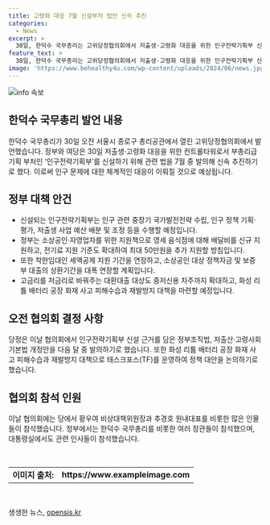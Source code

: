 ```yaml
---
title: 고령화 대응 7월 신설부처 법안 신속 추진
categories:
  - News
excerpt: >
  30일, 한덕수 국무총리는 고위당정협의회에서 저출생·고령화 대응을 위한 인구전략기획부 신설을 결정했다. 이 부처는 중장기 국가발전전략 수립, 정책 기획‧평가 등을 담당하며, 관련 법 발의와 소상공인 지원책 강화 등이 계획돼 있습니다. 또한 화성 리튬배터리 공장 화재 사고 피해수습 대책과 관련된 TF 운영 등이 논의됐으며, 협의회에는 당·정 상봉도 진행됐습니다. (단어 수: 77, 글자 수: 384)
feature_text: >
  30일, 한덕수 국무총리는 고위당정협의회에서 저출생·고령화 대응을 위한 인구전략기획부 신설을 결정했다. 이 부처는 중장기 국가발전전략 수립, 정책 기획‧평가 등을 담당하며, 관련 법 발의와 소상공인 지원책 강화 등이 계획돼 있습니다. 또한 화성 리튬배터리 공장 화재 사고 피해수습 대책과 관련된 TF 운영 등이 논의됐으며, 협의회에는 당·정 상봉도 진행됐습니다. (단어 수: 77, 글자 수: 384)
image: 'https://www.behealthy4u.com/wp-content/uploads/2024/06/news.jpg'
---
```


<p><img src="https://www.behealthy4u.com/wp-content/uploads/2024/06/news.jpg" alt="info 속보" /></p>

<h2 data-ke-size="size26">한덕수 국무총리 발언 내용</h2>

<p data-ke-size="size16">한덕수 국무총리가 30일 오전 서울시 종로구 총리공관에서 열린 고위당정협의회에서 발언했습니다. 정부와 여당은 30일 저출생·고령화 대응을 위한 컨트롤타워로서 부총리급 기획 부처인 ‘인구전략기획부’를 신설하기 위해 관련 법을 7월 중 발의해 신속 추진하기로 했다. 이로써 인구 문제에 대한 체계적인 대응이 이뤄질 것으로 예상됩니다.</p>

<h2 data-ke-size="size26">정부 대책 안건</h2>

<ul>
  <li>신설되는 인구전략기획부는 인구 관련 중장기 국가발전전략 수립, 인구 정책 기획‧평가, 저출생 사업 예산 배분 및 조정 등을 수행할 예정입니다.</li>
  <li>정부는 소상공인·자영업자를 위한 지원책으로 영세 음식점에 대해 배달비를 신규 지원하고, 전기료 지원 기준도 확대하여 최대 50만원을 추가 지원할 방침입니다.</li>
  <li>또한 착한임대인 세액공제 지원 기간을 연장하고, 소상공인 대상 정책자금 및 보증부 대출의 상환기간을 대폭 연장할 계획입니다.</li>
  <li>고금리를 저금리로 바꿔주는 대환대출 대상도 중저신용 차주까지 확대하고, 화성 리튬 배터리 공장 화재 사고 피해수습과 재발방지 대책을 마련할 예정입니다.</li>
</ul>

<h2 data-ke-size="size26">오전 협의회 결정 사항</h2>

<p data-ke-size="size16">당정은 이날 협의회에서 인구전략기획부 신설 근거를 담은 정부조직법, 저출산‧고령사회 기본법 개정안을 다음 달 중 발의하기로 했습니다. 또한 화성 리튬 배터리 공장 화재 사고 피해수습과 재발방지 대책으로 태스크포스(TF)를 운영하여 정책 대안을 논의하기로 했습니다.</p>

<h2 data-ke-size="size26">협의회 참석 인원</h2>

<p data-ke-size="size16">이날 협의회에는 당에서 황우여 비상대책위원장과 추경호 원내대표를 비롯한 많은 인물들이 참석했습니다. 정부에서는 한덕수 국무총리를 비롯한 여러 장관들이 참석했으며, 대통령실에서도 관련 인사들이 참석했습니다.</p>

<p data-ke-size="size16">&nbsp;</p>

<table>
  <tbody>
    <tr>
      <td style="text-align: center; height: 17px;"><b>이미지 출처:</b></td>
      <td style="text-align: center; height: 17px;"><b>https://www.exampleimage.com</b></td>
    </tr>
  </tbody>
</table>

<p data-ke-size="size16">&nbsp;</p>
생생한 뉴스, <a href="https://opensis.kr" rel="dofollow">opensis.kr</a>


